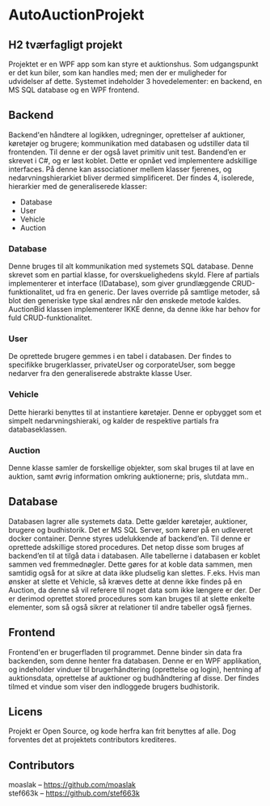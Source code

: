 # AutoAuctionProjekt
## H2 tværfagligt projekt
Projektet er en WPF app som kan styre et auktionshus. Som udgangspunkt er det kun biler, som kan handles med; men der er muligheder for udvidelser af dette.
Systemet indeholder 3 hovedelementer: en backend, en MS SQL database og en WPF frontend.
## Backend
Backend'en håndtere al logikken, udregninger, oprettelser af auktioner, køretøjer og brugere; kommunikation med databasen og udstiller data til frontenden. Til denne er der også lavet primitiv unit test.
Bandend’en er skrevet i C#, og er løst koblet. Dette er opnået ved implementere adskillige interfaces. På denne kan associationer mellem klasser fjerenes, og nedarvningshierarkiet bliver dermed simplificeret.
Der findes 4, isolerede, hierarkier med de generaliserede klasser:
* Database
* User
* Vehicle
* Auction
### Database
Denne bruges til alt kommunikation med systemets SQL database. Denne skrevet som en partial klasse, for overskuelighedens skyld. Flere af partials implementerer et interface (IDatabase), som giver grundlæggende CRUD-funktionalitet, ud fra en generic<T>. Der laves override på samtlige metoder, så blot den generiske type skal ændres når den ønskede metode kaldes. 
AuctionBid klassen implementerer IKKE denne, da denne ikke har behov for fuld CRUD-funktionalitet.
### User
De oprettede brugere gemmes i en tabel i databasen. Der findes to specifikke brugerklasser, privateUser og corporateUser, som begge nedarver fra den generaliserede abstrakte klasse User. 
### Vehicle
Dette hierarki benyttes til at instantiere køretøjer. Denne er opbygget som et simpelt nedarvningshieraki, og kalder de respektive partials fra databaseklassen.
### Auction
Denne klasse samler de forskellige objekter, som skal bruges til at lave en auktion, samt øvrig information omkring auktionerne; pris, slutdata mm..



## Database
Databasen lagrer alle systemets data. Dette gælder køretøjer, auktioner, brugere og budhistorik. Det er MS SQL Server, som kører på en udleveret docker container. Denne styres udelukkende af backend’en.
Til denne er oprettede adskillige stored procedures. Det netop disse som bruges af backend’en til at tilgå data i databasen.
Alle tabellerne i databasen er koblet sammen ved fremmednøgler. Dette gøres for at koble data sammen, men samtidig også for at sikre at data ikke pludselig kan slettes. F.eks. Hvis man ønsker at slette et Vehicle, så kræves dette at denne ikke findes på en Auction, da denne så vil referere til noget data som ikke længere er der. Der er derimod oprettet stored procedures som kan bruges til at slette enkelte elementer, som så også sikrer at relationer til andre tabeller også fjernes. 

## Frontend
Frontend'en er brugerfladen til programmet. Denne binder sin data fra backenden, som denne henter fra databasen. Denne er en WPF applikation, og indeholder vinduer til brugerhåndtering (oprettelse og login), hentning af auktionsdata, oprettelse af auktioner og budhåndtering af disse. Der findes tilmed et vindue som viser den indloggede brugers budhistorik.

## Licens
Projekt er Open Source, og kode herfra kan frit benyttes af alle. Dog forventes det at projektets contributors krediteres.

## Contributors
moaslak – https://github.com/moaslak \
stef663k – https://github.com/stef663k
